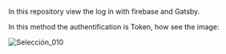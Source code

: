 In this repository view the log in with firebase and Gatsby.

In this method the authentification is Token, how see the image:

![Selección_010](https://user-images.githubusercontent.com/56442951/112128141-6806e580-8bc6-11eb-9113-a7be0c499ea4.png)
